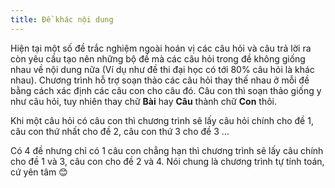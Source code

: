 ```yaml
---
title: Đề khác nội dung
---
```


Hiện tại một số đề trắc nghiệm ngoài hoán vị các câu hỏi và câu trả lời ra còn yêu cầu tạo nên những bộ đề mà các câu hỏi trong đề không giống nhau về nội dung nữa (Ví dụ như đề thi đại học có tới 80% câu hỏi là khác nhau). Chương trình hỗ trợ soạn thảo các câu hỏi thay thế nhau ở mỗi đề bằng cách xác định các câu con cho câu đó. Câu con thì soạn thảo giống y như câu hỏi, tuy nhiên thay chữ **Bài** hay **Câu** thành chữ **Con** thôi.

Khi một câu hỏi có câu con thì chương trình sẽ lấy câu hỏi chính cho đề 1, câu con thứ nhất cho đề 2, câu con thứ 3 cho đề 3 …

Có 4 đề nhưng chỉ có 1 câu con chẳng hạn thì chương trình sẽ lấy câu chính cho đề 1 và 3, câu con cho đề 2 và 4\. Nói chung là chương trình tự tính toán, cứ yên tâm 😊
